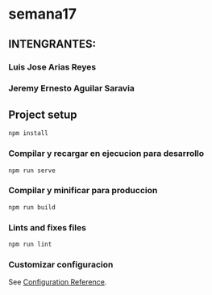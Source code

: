 # semana17

## INTENGRANTES:

### Luis Jose Arias Reyes

### Jeremy Ernesto Aguilar Saravia  
## Project setup
```
npm install
```

### Compilar y recargar en ejecucion para desarrollo
```
npm run serve
```

### Compilar y minificar para produccion
```
npm run build
```

### Lints and fixes files
```
npm run lint
```

### Customizar configuracion
See [Configuration Reference](https://cli.vuejs.org/config/).
